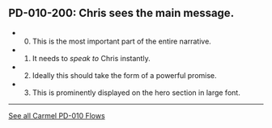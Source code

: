 ## PD-010-200: Chris sees the main message.

- 0. This is the most important part of the entire narrative.
- 1. It needs to *speak to* Chris instantly.
- 2. Ideally this should take the form of a powerful promise.
- 3. This is prominently displayed on the hero section in large font.


---
[See all Carmel PD-010 Flows](..)